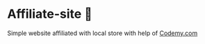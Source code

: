 # Affiliate-site :money_mouth_face:                                                                                                                                                                                                                                                      
Simple website affiliated with local store
 with help of <a href="http://johnelder.com/">Codemy.com</a>
